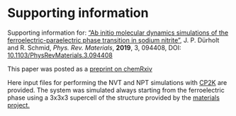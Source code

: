 # Supporting information

Supporting information for: [“Ab initio molecular dynamics simulations of the ferroelectric-paraelectric phase transition in sodium nitrite”](https://doi.org/10.1103/PhysRevMaterials.3.094408), J. P. Dürholt and R. Schmid, _Phys. Rev. Materials_, **2019**, 3, 094408, DOI: [10.1103/PhysRevMaterials.3.094408](https://doi.org/10.1103/PhysRevMaterials.3.094408)

This paper was posted as a [preprint on chemRxiv](https://doi.org/10.26434/chemrxiv.7718633.v1)

Here input files for performing the NVT and NPT simulations with [CP2K](https://www.cp2k.org/) are provided. The system was simulated always starting from the ferroelectric phase using a 3x3x3 supercell of the structure provided by the [materials project.](https://doi.org/10.17188/1204127)
